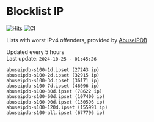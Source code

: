 # Blocklist IP

[![Hits](https://hits.seeyoufarm.com/api/count/incr/badge.svg?url=https%3A%2F%2Fgithub.com%2Fborestad%2Fblocklist-ip%2F&count_bg=%2379C83D&title_bg=%23555555&icon=&icon_color=%23E7E7E7&title=hits&edge_flat=false)](https://hits.seeyoufarm.com)  ![CI](https://img.shields.io/github/workflow/status/borestad/blocklist-ip/CI?style=flat-square)

Lists with worst IPv4 offenders, provided by [AbuseIPDB](https://www.abuseipdb.com/)

<!-- FOOTER-PLACEHOLDER -->
Updated every 5 hours<br>
Last update: `2024-10-25 - 01:45:26`
```
abuseipdb-s100-1d.ipset (27243 ip)
abuseipdb-s100-2d.ipset (32915 ip)
abuseipdb-s100-3d.ipset (36171 ip)
abuseipdb-s100-7d.ipset (46096 ip)
abuseipdb-s100-30d.ipset (78622 ip)
abuseipdb-s100-60d.ipset (107400 ip)
abuseipdb-s100-90d.ipset (130596 ip)
abuseipdb-s100-120d.ipset (155991 ip)
abuseipdb-s100-all.ipset (677796 ip)
```
